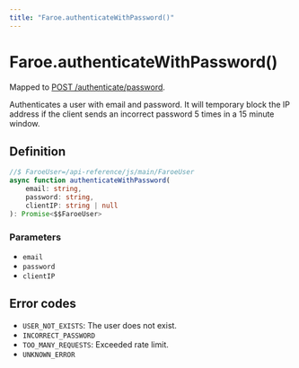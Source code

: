 ```yaml
---
title: "Faroe.authenticateWithPassword()"
---
```


# Faroe.authenticateWithPassword()

Mapped to [POST /authenticate/password](/api-reference/rest/endpoints/post_authenticate_password).

Authenticates a user with email and password. It will temporary block the IP address if the client sends an incorrect password 5 times in a 15 minute window.

## Definition

```ts
//$ FaroeUser=/api-reference/js/main/FaroeUser
async function authenticateWithPassword(
    email: string,
    password: string,
    clientIP: string | null
): Promise<$$FaroeUser>
```

### Parameters

- `email`
- `password`
- `clientIP`

## Error codes

- `USER_NOT_EXISTS`: The user does not exist.
- `INCORRECT_PASSWORD`
- `TOO_MANY_REQUESTS`: Exceeded rate limit.
- `UNKNOWN_ERROR`
